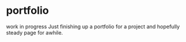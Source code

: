 # portfolio
work in progress
Just finishing up a portfolio for a project and hopefully steady page for awhile.
